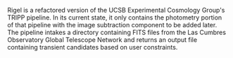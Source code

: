 Rigel is a refactored version of the UCSB Experimental Cosmology Group's TRIPP pipeline. In its current state, it only contains the photometry portion of that pipeline with the image subtraction component to be added later. 
The pipeline intakes a directory containing FITS files from the Las Cumbres Observatory Global Telescope Network and returns an output file containing transient candidates based on user constraints. 
